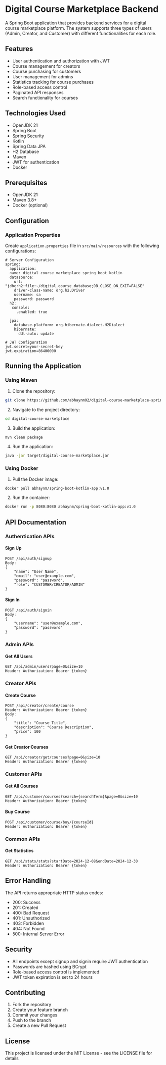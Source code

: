 # Digital Course Marketplace Backend

A Spring Boot application that provides backend services for a digital course marketplace platform. The system supports three types of users (Admin, Creator, and Customer) with different functionalities for each role.

## Features

- User authentication and authorization with JWT
- Course management for creators
- Course purchasing for customers
- User management for admins
- Statistics tracking for course purchases
- Role-based access control
- Paginated API responses
- Search functionality for courses

## Technologies Used

- OpenJDK 21
- Spring Boot
- Spring Security
- Kotlin
- Spring Data JPA
- H2 Database
- Maven
- JWT for authentication
- Docker

## Prerequisites

- OpenJDK 21
- Maven 3.8+
- Docker (optional)

## Configuration

### Application Properties

Create `application.properties` file in `src/main/resources` with the following configurations:

```properties
# Server Configuration
spring:
  application:
  name: digital_course_marketplace_spring_boot_kotlin
  datasource:
    url: "jdbc:h2:file:~/digital_course_database;DB_CLOSE_ON_EXIT=FALSE"
    driver-class-name: org.h2.Driver
    username: sa
    password: password
  h2:
   console:
     .enabled: true

  jpa:
    database-platform: org.hibernate.dialect.H2Dialect
    hibernate:
      ddl-auto: update

# JWT Configuration
jwt.secret=your-secret-key
jwt.expiration=86400000
```

## Running the Application

### Using Maven

1. Clone the repository:
```bash
git clone https://github.com/abhaynm02/digital-course-marketplace-spring-boot-kotlin.git
```

2. Navigate to the project directory:
```bash
cd digital-course-marketplace
```

3. Build the application:
```bash
mvn clean package
```

4. Run the application:
```bash
java -jar target/digital-course-marketplace.jar
```

### Using Docker

1. Pull the Docker image:
```bash
docker pull abhaynm/spring-boot-kotlin-app:v1.0
```

2. Run the container:
```bash
docker run -p 8080:8080 abhaynm/spring-boot-kotlin-app:v1.0
```

## API Documentation

### Authentication APIs

#### Sign Up
```
POST /api/auth/signup
Body:
{
    "name": "User Name",
    "email": "user@example.com",
    "password": "password",
    "role": "CUSTOMER/CREATOR/ADMIN"
}
```

#### Sign In
```
POST /api/auth/signin
Body:
{
    "username": "user@example.com",
    "password": "password"
}
```

### Admin APIs

#### Get All Users
```
GET /api/admin/users?page=0&size=10
Header: Authorization: Bearer {token}
```

### Creator APIs

#### Create Course
```
POST /api/creator/create/course
Header: Authorization: Bearer {token}
Body:
{
    "title": "Course Title",
    "description": "Course Description",
    "price": 100
}
```

#### Get Creator Courses
```
GET /api/creator/get/courses?page=0&size=10
Header: Authorization: Bearer {token}
```

### Customer APIs

#### Get All Courses
```
GET /api/customer/courses?search={searchTerm}&page=0&size=10
Header: Authorization: Bearer {token}
```

#### Buy Course
```
POST /api/customer/course/buy/{courseId}
Header: Authorization: Bearer {token}
```

### Common APIs

#### Get Statistics
```
GET /api/stats/stats?startDate=2024-12-08&endDate=2024-12-30
Header: Authorization: Bearer {token}
```

## Error Handling

The API returns appropriate HTTP status codes:
- 200: Success
- 201: Created
- 400: Bad Request
- 401: Unauthorized
- 403: Forbidden
- 404: Not Found
- 500: Internal Server Error

## Security

- All endpoints except signup and signin require JWT authentication
- Passwords are hashed using BCrypt
- Role-based access control is implemented
- JWT token expiration is set to 24 hours

## Contributing

1. Fork the repository
2. Create your feature branch
3. Commit your changes
4. Push to the branch
5. Create a new Pull Request

## License

This project is licensed under the MIT License - see the LICENSE file for details
